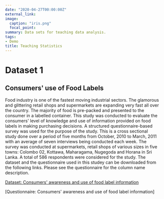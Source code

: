 ```yaml
---
date: "2020-04-27T00:00:00Z"
external_link: 
image:
  caption: "iris.png"
  focal_point: 
summary: Data sets for teaching data analysis.
tags:
- Demo
title: Teaching Statistics
---
```


# Dataset 1

## Consumers' use of Food Labels

Food industry is one of the fastest moving industrial sectors. The glamorous and glittering retail shops and supermarkets are expanding very fast all over the country. The majority of food is pre-packed and presented to the consumer in a labelled container. This study was conducted to evaluate the consumers' level of knowledge and use of information provided on food labels in making purchasing decisions. A structured questionnaire-based survey was used for the purpose of the study. This is a cross sectional study done over a period of five months from October, 2010 to March, 2011 with an average of seven interviews being conducted each week. The survey was conducted at supermarkets, retail shops of various sizes in five towns: Colombo 02, Kottawa, Maharagama, Nugegoda and Horana in Sri Lanka. A total of 586 respondents were considered for the study. The dataset and the questionnaire used in this studey can be downloaded from the following links. Please see the questionnaire for the column name description.

[Dataset: Consumers' awareness and use of food label information](foodlabel.csv)

[Questionnaire: Consumers' awareness and use of food label information]